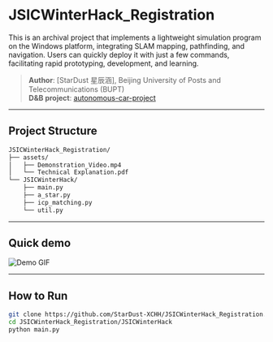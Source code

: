 # JSICWinterHack_Registration
This is an archival project that implements a lightweight simulation program on the Windows platform, integrating SLAM mapping, pathfinding, and navigation. Users can quickly deploy it with just a few commands, facilitating rapid prototyping, development, and learning.

> **Author**: [StarDust 星辰涵], Beijing University of Posts and Telecommunications (BUPT)  
> **D&B project**: [autonomous-car-project](https://github.com/StarDust-XCHH/autonomous-car-project.git)  


---

## Project Structure

```txt
JSICWinterHack_Registration/
├── assets/
│   ├── Demonstration_Video.mp4
│   └── Technical Explanation.pdf
└── JSICWinterHack/
    ├── main.py
    ├── a_star.py
    ├── icp_matching.py
    └── util.py
```

---

## Quick demo

![Demo GIF](assets/Demonstration_gif.gif)

---

## How to Run

```bash
git clone https://github.com/StarDust-XCHH/JSICWinterHack_Registration.git
cd JSICWinterHack_Registration/JSICWinterHack
python main.py
```



